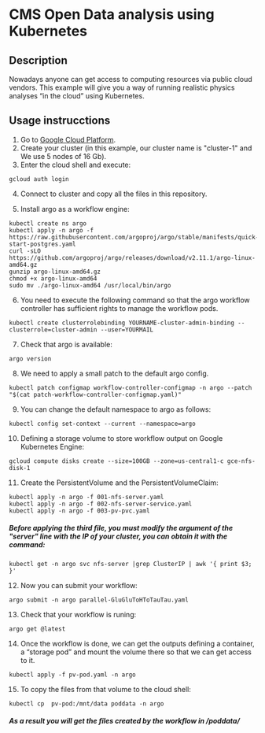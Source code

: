 # CMS Open Data analysis using Kubernetes

## Description

Nowadays anyone can get access to computing resources via public cloud vendors. This example will give you a way of running realistic physics analyses “in the cloud” using Kubernetes.

## Usage instrucctions

1. Go to [Google Cloud Platform](https://console.cloud.google.com/).
2. Create your cluster (in this example, our cluster name is "cluster-1" and We use 5 nodes of 16 Gb).
3. Enter the cloud shell and execute:
```
gcloud auth login

```
4. Connect to cluster and copy all the files in this repository.

5. Install argo as a workflow engine:
```
kubectl create ns argo
kubectl apply -n argo -f https://raw.githubusercontent.com/argoproj/argo/stable/manifests/quick-start-postgres.yaml
curl -sLO https://github.com/argoproj/argo/releases/download/v2.11.1/argo-linux-amd64.gz
gunzip argo-linux-amd64.gz
chmod +x argo-linux-amd64
sudo mv ./argo-linux-amd64 /usr/local/bin/argo
```
6. You need to execute the following command so that the argo workflow controller has sufficient rights to manage the workflow pods.
```
kubectl create clusterrolebinding YOURNAME-cluster-admin-binding --clusterrole=cluster-admin --user=YOURMAIL
```
7. Check that argo is available:
```
argo version
```
8. We need to apply a small patch to the default argo config.
```
kubectl patch configmap workflow-controller-configmap -n argo --patch "$(cat patch-workflow-controller-configmap.yaml)"
```
9. You can change the default namespace to argo as follows:
```
kubectl config set-context --current --namespace=argo
```
10. Defining a storage volume to store workflow output on Google Kubernetes Engine:
```
gcloud compute disks create --size=100GB --zone=us-central1-c gce-nfs-disk-1

```
11. Create the PersistentVolume and the PersistentVolumeClaim:
```
kubectl apply -n argo -f 001-nfs-server.yaml
kubectl apply -n argo -f 002-nfs-server-service.yaml
kubectl apply -n argo -f 003-pv-pvc.yaml
```
##### Before applying the third file, you must modify the argument of the "server" line with the IP of your cluster, you can obtain it with the command:
```
kubectl get -n argo svc nfs-server |grep ClusterIP | awk '{ print $3; }'
```
12. Now you can submit your workflow:
```
argo submit -n argo parallel-GluGluToHToTauTau.yaml
```
13. Check that your workflow is runing:
```
argo get @latest
```
14. Once the workflow is done, we can get the outputs defining a container, a “storage pod” and mount the volume there so that we can get access to it.
```
kubectl apply -f pv-pod.yaml -n argo
```
15. To copy the files from that volume to the cloud shell:
```
kubectl cp  pv-pod:/mnt/data poddata -n argo
```


##### As a result you will get the files created by the workflow in /poddata/
